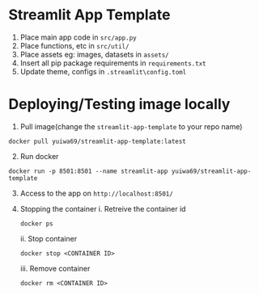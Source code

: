# Streamlit App Template

1. Place main app code in `src/app.py`
2. Place functions, etc in `src/util/`
3. Place assets eg: images, datasets in `assets/`
4. Insert all pip package requirements in `requirements.txt`
5. Update theme, configs in `.streamlit\config.toml`

# Deploying/Testing image locally

1. Pull image(change the `streamlit-app-template` to your repo name)

```shell
docker pull yuiwa69/streamlit-app-template:latest
```

2. Run docker

```shell
docker run -p 8501:8501 --name streamlit-app yuiwa69/streamlit-app-template
```

3. Access to the app on `http://localhost:8501/`

4. Stopping the container
   i. Retreive the container id

   ```shell
   docker ps
   ```

   ii. Stop container

   ```shell
   docker stop <CONTAINER ID>
   ```

   iii. Remove container

   ```shell
   docker rm <CONTAINER ID>
   ```
